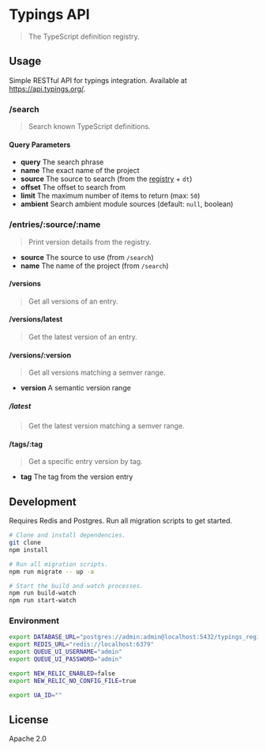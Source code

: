 # Typings API

> The TypeScript definition registry.

## Usage

Simple RESTful API for typings integration. Available at https://api.typings.org/.

### /search

> Search known TypeScript definitions.

#### Query Parameters

* **query** The search phrase
* **name** The exact name of the project
* **source** The source to search (from the [registry](https://github.com/typings/registry#structure) + `dt`)
* **offset** The offset to search from
* **limit** The maximum number of items to return (max: `50`)
* **ambient** Search ambient module sources (default: `null`, boolean)

### /entries/:source/:name

> Print version details from the registry.

* **source** The source to use (from `/search`)
* **name** The name of the project (from `/search`)

#### /versions

> Get all versions of an entry.

#### /versions/latest

> Get the latest version of an entry.

#### /versions/:version

> Get all versions matching a semver range.

* **version** A semantic version range

##### /latest

> Get the latest version matching a semver range.

#### /tags/:tag

> Get a specific entry version by tag.

* **tag** The tag from the version entry

## Development

Requires Redis and Postgres. Run all migration scripts to get started.

```sh
# Clone and install dependencies.
git clone
npm install

# Run all migration scripts.
npm run migrate -- up -a

# Start the build and watch processes.
npm run build-watch
npm run start-watch
```

### Environment

```sh
export DATABASE_URL="postgres://admin:admin@localhost:5432/typings_registry"
export REDIS_URL="redis://localhost:6379"
export QUEUE_UI_USERNAME="admin"
export QUEUE_UI_PASSWORD="admin"

export NEW_RELIC_ENABLED=false
export NEW_RELIC_NO_CONFIG_FILE=true

export UA_ID=""
```

## License

Apache 2.0
